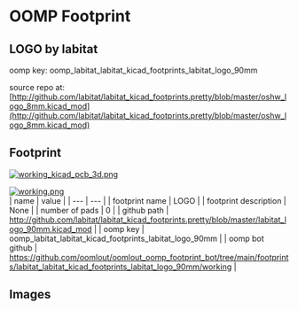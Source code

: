 # OOMP Footprint  
## LOGO  by labitat  
  
oomp key: oomp_labitat_labitat_kicad_footprints_labitat_logo_90mm  
  
source repo at: [http://github.com/labitat/labitat_kicad_footprints.pretty/blob/master/oshw_logo_8mm.kicad_mod](http://github.com/labitat/labitat_kicad_footprints.pretty/blob/master/oshw_logo_8mm.kicad_mod)  
## Footprint  
  
[![working_kicad_pcb_3d.png](working_kicad_pcb_3d_600.png)](working_kicad_pcb_3d.png)  
  
[![working.png](working_600.png)](working.png)  
| name | value | 
| --- | --- | 
| footprint name | LOGO | 
| footprint description | None | 
| number of pads | 0 | 
| github path | http://github.com/labitat/labitat_kicad_footprints.pretty/blob/master/labitat_logo_90mm.kicad_mod | 
| oomp key | oomp_labitat_labitat_kicad_footprints_labitat_logo_90mm | 
| oomp bot github | https://github.com/oomlout/oomlout_oomp_footprint_bot/tree/main/footprints/labitat_labitat_kicad_footprints_labitat_logo_90mm/working | 
## Images  
